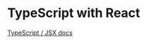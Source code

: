 ﻿# TypeScript with React
[TypeScript / JSX docs](https://www.typescriptlang.org/docs/handbook/jsx.html)